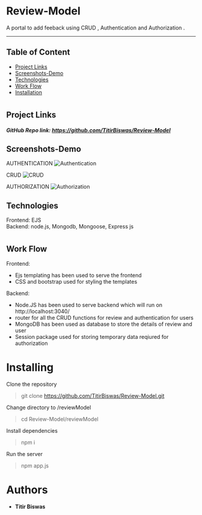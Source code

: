 # Review-Model
 A portal to add feeback using CRUD , Authentication and Authorization .
 
 <hr>
 
  ## Table of Content
  * [ Project Links ](#Project-Links)
  * [ Screenshots-Demo ](#Screenshots-Demo)
  * [ Technologies ](#Technologies)
  * [ Work Flow ](#Work-Flow)
  * [ Installation ](#Installation)
 
 #
 
   ##  Project Links
  ##### GitHub Repo link: https://github.com/TitirBiswas/Review-Model
  
   ## Screenshots-Demo
   AUTHENTICATION
![Authentication](https://user-images.githubusercontent.com/80755644/124270091-59cb4c80-db59-11eb-8ada-2bfa82e3e63b.gif)


CRUD
![CRUD](https://user-images.githubusercontent.com/80755644/124270125-68b1ff00-db59-11eb-8727-afd49007b69e.gif)


AUTHORIZATION
![Authorization](https://user-images.githubusercontent.com/80755644/124270509-ec6beb80-db59-11eb-9502-ba7d8fd901c1.gif)


   ## Technologies 
 
 Frontend: EJS  
 Backend: node.js, Mongodb, Mongoose, Express js
 #
 
  ## Work Flow
 
 Frontend: 
 * Ejs templating has been used to serve the frontend 
 * CSS and bootstrap used for styling the templates

 Backend:
* Node.JS has been used to serve backend which will run on http://localhost:3040/
* router for all the CRUD functions for review and authentication for users
* MongoDB has been used as database to store the details of review and user
* Session package used for storing temporary data reqiured for authorization
 
# Installing
 Clone the repository
> git clone 
https://github.com/TitirBiswas/Review-Model.git

Change directory to /reviewModel
>cd Review-Model/reviewModel

Install dependencies 
> npm i

Run the server
> npm app.js 

# Authors
* #### Titir Biswas
 
 
